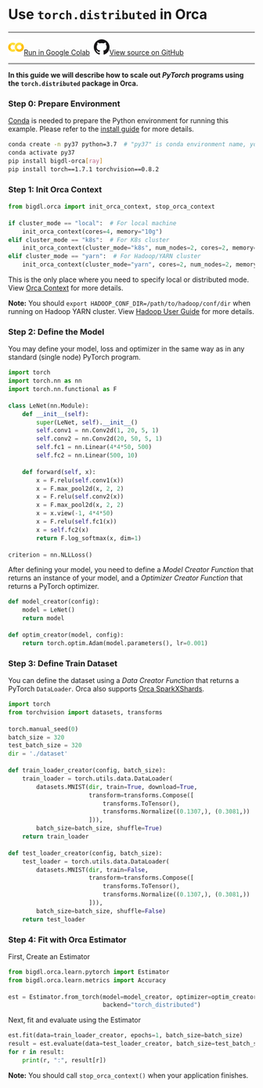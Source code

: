 # Use `torch.distributed` in Orca

---

![](../../../../image/colab_logo_32px.png)[Run in Google Colab](https://colab.research.google.com/github/intel-analytics/BigDL/blob/branch-2.0/python/orca/colab-notebook/quickstart/pytorch_distributed_lenet_mnist.ipynb) &nbsp;![](../../../../image/GitHub-Mark-32px.png)[View source on GitHub](https://github.com/intel-analytics/BigDL/blob/branch-2.0/python/orca/colab-notebook/quickstart/pytorch_distributed_lenet_mnist.ipynb)

---

**In this guide we will describe how to scale out _PyTorch_ programs using the `torch.distributed` package in Orca.**

### **Step 0: Prepare Environment**

[Conda](https://docs.conda.io/projects/conda/en/latest/user-guide/install/) is needed to prepare the Python environment for running this example. Please refer to the [install guide](../../UserGuide/python.md) for more details.

```bash
conda create -n py37 python=3.7  # "py37" is conda environment name, you can use any name you like.
conda activate py37
pip install bigdl-orca[ray]
pip install torch==1.7.1 torchvision==0.8.2
```

### **Step 1: Init Orca Context**
```python
from bigdl.orca import init_orca_context, stop_orca_context

if cluster_mode == "local":  # For local machine
    init_orca_context(cores=4, memory="10g")
elif cluster_mode == "k8s":  # For K8s cluster
    init_orca_context(cluster_mode="k8s", num_nodes=2, cores=2, memory="10g", driver_memory="10g", driver_cores=1)
elif cluster_mode == "yarn":  # For Hadoop/YARN cluster
    init_orca_context(cluster_mode="yarn", cores=2, num_nodes=2, memory="10g", driver_memory="10g", driver_cores=1)
```

This is the only place where you need to specify local or distributed mode. View [Orca Context](./../Overview/orca-context.md) for more details.

**Note:** You should `export HADOOP_CONF_DIR=/path/to/hadoop/conf/dir` when running on Hadoop YARN cluster. View [Hadoop User Guide](./../../UserGuide/hadoop.md) for more details.

### **Step 2: Define the Model**

You may define your model, loss and optimizer in the same way as in any standard (single node) PyTorch program.

```python
import torch
import torch.nn as nn
import torch.nn.functional as F

class LeNet(nn.Module):
    def __init__(self):
        super(LeNet, self).__init__()
        self.conv1 = nn.Conv2d(1, 20, 5, 1)
        self.conv2 = nn.Conv2d(20, 50, 5, 1)
        self.fc1 = nn.Linear(4*4*50, 500)
        self.fc2 = nn.Linear(500, 10)

    def forward(self, x):
        x = F.relu(self.conv1(x))
        x = F.max_pool2d(x, 2, 2)
        x = F.relu(self.conv2(x))
        x = F.max_pool2d(x, 2, 2)
        x = x.view(-1, 4*4*50)
        x = F.relu(self.fc1(x))
        x = self.fc2(x)
        return F.log_softmax(x, dim=1)

criterion = nn.NLLLoss()
```
After defining your model, you need to define a *Model Creator Function* that returns an instance of your model, and a *Optimizer Creator Function* that returns a PyTorch optimizer.

```python
def model_creator(config):
    model = LeNet()
    return model

def optim_creator(model, config):
    return torch.optim.Adam(model.parameters(), lr=0.001)
```

### **Step 3: Define Train Dataset**

You can define the dataset using a *Data Creator Function* that returns a PyTorch `DataLoader`. Orca also supports [Orca SparkXShards](../Overview/data-parallel-processing).

```python
import torch
from torchvision import datasets, transforms

torch.manual_seed(0)
batch_size = 320
test_batch_size = 320
dir = './dataset'

def train_loader_creator(config, batch_size):
    train_loader = torch.utils.data.DataLoader(
        datasets.MNIST(dir, train=True, download=True,
                       transform=transforms.Compose([
                           transforms.ToTensor(),
                           transforms.Normalize((0.1307,), (0.3081,))
                       ])),
        batch_size=batch_size, shuffle=True)
    return train_loader

def test_loader_creator(config, batch_size):
    test_loader = torch.utils.data.DataLoader(
        datasets.MNIST(dir, train=False,
                       transform=transforms.Compose([
                           transforms.ToTensor(),
                           transforms.Normalize((0.1307,), (0.3081,))
                       ])),
        batch_size=batch_size, shuffle=False)
    return test_loader
```

### **Step 4: Fit with Orca Estimator**

First, Create an Estimator

```python
from bigdl.orca.learn.pytorch import Estimator 
from bigdl.orca.learn.metrics import Accuracy

est = Estimator.from_torch(model=model_creator, optimizer=optim_creator, loss=criterion, metrics=[Accuracy()],
                           backend="torch_distributed")
```

Next, fit and evaluate using the Estimator

```python
est.fit(data=train_loader_creator, epochs=1, batch_size=batch_size)
result = est.evaluate(data=test_loader_creator, batch_size=test_batch_size)
for r in result:
    print(r, ":", result[r])
```

**Note:** You should call `stop_orca_context()` when your application finishes.
